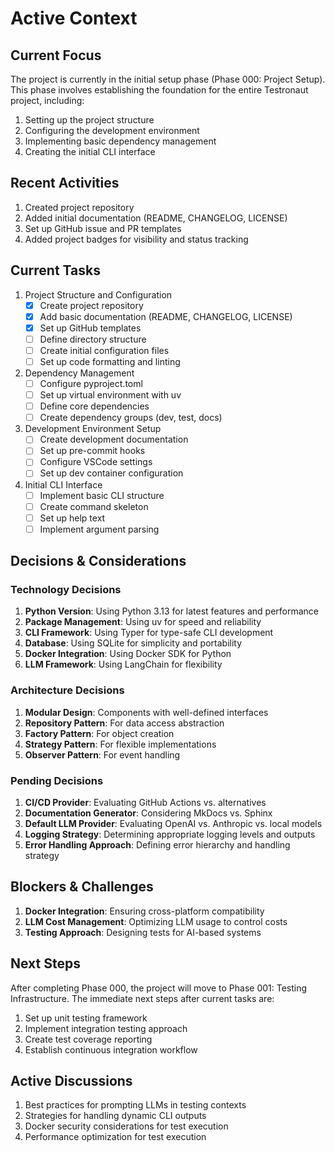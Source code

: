 # Active Context

## Current Focus
The project is currently in the initial setup phase (Phase 000: Project Setup). This phase involves establishing the foundation for the entire Testronaut project, including:

1. Setting up the project structure
2. Configuring the development environment
3. Implementing basic dependency management
4. Creating the initial CLI interface

## Recent Activities
1. Created project repository
2. Added initial documentation (README, CHANGELOG, LICENSE)
3. Set up GitHub issue and PR templates
4. Added project badges for visibility and status tracking

## Current Tasks
1. Project Structure and Configuration
   - [x] Create project repository
   - [x] Add basic documentation (README, CHANGELOG, LICENSE)
   - [x] Set up GitHub templates
   - [ ] Define directory structure
   - [ ] Create initial configuration files
   - [ ] Set up code formatting and linting

2. Dependency Management
   - [ ] Configure pyproject.toml
   - [ ] Set up virtual environment with uv
   - [ ] Define core dependencies
   - [ ] Create dependency groups (dev, test, docs)

3. Development Environment Setup
   - [ ] Create development documentation
   - [ ] Set up pre-commit hooks
   - [ ] Configure VSCode settings
   - [ ] Set up dev container configuration

4. Initial CLI Interface
   - [ ] Implement basic CLI structure
   - [ ] Create command skeleton
   - [ ] Set up help text
   - [ ] Implement argument parsing

## Decisions & Considerations

### Technology Decisions
1. **Python Version**: Using Python 3.13 for latest features and performance
2. **Package Management**: Using uv for speed and reliability
3. **CLI Framework**: Using Typer for type-safe CLI development
4. **Database**: Using SQLite for simplicity and portability
5. **Docker Integration**: Using Docker SDK for Python
6. **LLM Framework**: Using LangChain for flexibility

### Architecture Decisions
1. **Modular Design**: Components with well-defined interfaces
2. **Repository Pattern**: For data access abstraction
3. **Factory Pattern**: For object creation
4. **Strategy Pattern**: For flexible implementations
5. **Observer Pattern**: For event handling

### Pending Decisions
1. **CI/CD Provider**: Evaluating GitHub Actions vs. alternatives
2. **Documentation Generator**: Considering MkDocs vs. Sphinx
3. **Default LLM Provider**: Evaluating OpenAI vs. Anthropic vs. local models
4. **Logging Strategy**: Determining appropriate logging levels and outputs
5. **Error Handling Approach**: Defining error hierarchy and handling strategy

## Blockers & Challenges
1. **Docker Integration**: Ensuring cross-platform compatibility
2. **LLM Cost Management**: Optimizing LLM usage to control costs
3. **Testing Approach**: Designing tests for AI-based systems

## Next Steps
After completing Phase 000, the project will move to Phase 001: Testing Infrastructure. The immediate next steps after current tasks are:

1. Set up unit testing framework
2. Implement integration testing approach
3. Create test coverage reporting
4. Establish continuous integration workflow

## Active Discussions
1. Best practices for prompting LLMs in testing contexts
2. Strategies for handling dynamic CLI outputs
3. Docker security considerations for test execution
4. Performance optimization for test execution